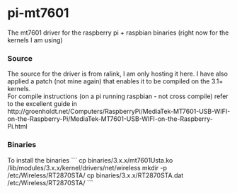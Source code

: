 pi-mt7601
=========

The mt7601 driver for the raspberry pi + raspbian binaries (right now for the kernels I am using)

<h3>Source</h3>
The source for the driver is from ralink, I am only hosting it here. I have also applied a patch (not mine again) that enables it to be compiled on the 3.1+ kernels.
<br/>
For compile instructions (on a pi running raspbian - not cross compile) refer to the excellent guide in
http://groenholdt.net/Computers/RaspberryPi/MediaTek-MT7601-USB-WIFI-on-the-Raspberry-Pi/MediaTek-MT7601-USB-WIFI-on-the-Raspberry-Pi.html
<br/>

<h3>Binaries</h3>
To install the binaries
```
cp binaries/3.x.x/mt7601Usta.ko /lib/modules/3.x.x/kernel/drivers/net/wireless
mkdir -p /etc/Wireless/RT2870STA/
cp binaries/3.x.x/RT2870STA.dat /etc/Wireless/RT2870STA/
```

